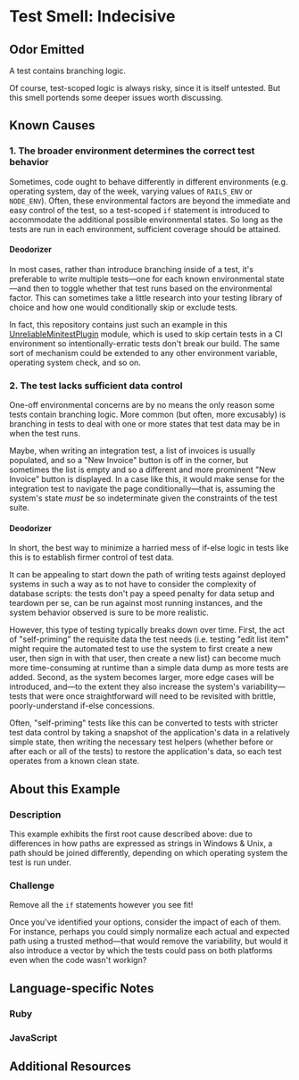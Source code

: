 # Test Smell: Indecisive

## Odor Emitted

A test contains branching logic.

Of course, test-scoped logic is always risky, since it is itself untested. But
this smell portends some deeper issues worth discussing.

## Known Causes

### 1. The broader environment determines the correct test behavior

Sometimes, code ought to behave differently in different environments (e.g.
operating system, day of the week, varying values of `RAILS_ENV` or `NODE_ENV`).
Often, these environmental factors are beyond the immediate and easy control of
the test, so a test-scoped `if` statement is introduced to accommodate the
additional possible environmental states. So long as the tests are run in each
environment, sufficient coverage should be attained.

#### Deodorizer

In most cases, rather than introduce branching inside of a test, it's preferable
to write multiple tests—one for each known environmental state—and then to
toggle whether that test runs based on the environmental factor. This can
sometimes take a little research into your testing library of choice and how one
would conditionally skip or exclude tests.

In fact, this repository contains just such an example in this
[UnreliableMinitestPlugin](support/ruby/unreliable_minitest_plugin.rb) module,
which is used to skip certain tests in a CI environment so intentionally-erratic
tests don't break our build. The same sort of mechanism could be extended to any
other environment variable, operating system check, and so on.

### 2. The test lacks sufficient data control

One-off environmental concerns are by no means the only reason some tests
contain branching logic. More common (but often, more excusably) is branching in
tests to deal with one or more states that test data may be in when the test
runs.

Maybe, when writing an integration test, a list of invoices is usually
populated, and so a "New Invoice" button is off in the corner, but sometimes the
list is empty and so a different and more prominent "New Invoice" button is
displayed. In a case like this, it would make sense for the integration test to
navigate the page conditionally—that is, assuming the system's state _must_ be
so indeterminate given the constraints of the test suite.

#### Deodorizer

In short, the best way to minimize a harried mess of if-else logic in tests like
this is to establish firmer control of test data.

It can be appealing to start down the path of writing tests against deployed
systems in such a way as to not have to consider the complexity of database
scripts: the tests don't pay a speed penalty for data setup and teardown per se,
can be run against most running instances, and the system behavior observed is
sure to be more realistic.

However, this type of testing typically breaks down over time. First, the act of
"self-priming" the requisite data the test needs (i.e. testing "edit list item"
might require the automated test to use the system to first create a new user,
then sign in with that user, then create a new list) can become much more
time-consuming at runtime than a simple data dump as more tests are added.
Second, as the system becomes larger, more edge cases will be introduced, and—to
the extent they also increase the system's variability—tests that were once
straightforward will need to be revisited with brittle, poorly-understand
if-else concessions.

Often, "self-priming" tests like this can be converted to tests with stricter
test data control by taking a snapshot of the application's data in a relatively
simple state, then writing the necessary test helpers (whether before or after
each or all of the tests) to restore the application's data, so each test
operates from a known clean state.

## About this Example

### Description

This example exhibits the first root cause described above: due to differences
in how paths are expressed as strings in Windows & Unix, a path should be joined
differently, depending on which operating system the test is run under.

### Challenge

Remove all the `if` statements however you see fit!

Once you've identified your options, consider the impact of each of them. For
instance, perhaps you could simply normalize each actual and expected path using
a trusted method—that would remove the variability, but would it also introduce
a vector by which the tests could pass on both platforms even when the code
wasn't workign?

## Language-specific Notes

### Ruby

### JavaScript

## Additional Resources

